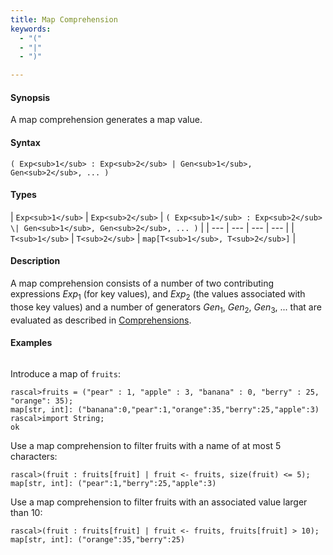 ```yaml
---
title: Map Comprehension
keywords:
  - "("
  - "|"
  - ")"

---
```


#### Synopsis

A map comprehension generates a map value.

#### Syntax

`( Exp<sub>1</sub> : Exp<sub>2</sub> | Gen<sub>1</sub>, Gen<sub>2</sub>, ... )`

#### Types


| `Exp<sub>1</sub>` | `Exp<sub>2</sub>` | `( Exp<sub>1</sub> : Exp<sub>2</sub> \| Gen<sub>1</sub>, Gen<sub>2</sub>, ... )`  |
| --- | --- | --- | --- |
| `T<sub>1</sub>`   | `T<sub>2</sub>`   | `map[T<sub>1</sub>, T<sub>2</sub>]`                               |


#### Description

A map comprehension consists of a number of two contributing expressions _Exp_<sub>1</sub> (for key values), 
and _Exp_<sub>2</sub> (the values associated with those key values) and a number of
generators _Gen_<sub>1</sub>, _Gen_<sub>2</sub>, _Gen_<sub>3</sub>, ... that are evaluated as described in [Comprehensions](../../../../../Rascal/Expressions/Comprehensions).

#### Examples


```rascal-shell
```
Introduce a map of `fruits`:

```rascal-shell
rascal>fruits = ("pear" : 1, "apple" : 3, "banana" : 0, "berry" : 25, "orange": 35);
map[str, int]: ("banana":0,"pear":1,"orange":35,"berry":25,"apple":3)
rascal>import String;
ok
```
Use a map comprehension to filter fruits with a name of at most 5 characters:

```rascal-shell
rascal>(fruit : fruits[fruit] | fruit <- fruits, size(fruit) <= 5);
map[str, int]: ("pear":1,"berry":25,"apple":3)
```
Use a map comprehension to filter fruits with an associated value larger than 10:

```rascal-shell
rascal>(fruit : fruits[fruit] | fruit <- fruits, fruits[fruit] > 10);
map[str, int]: ("orange":35,"berry":25)
```



